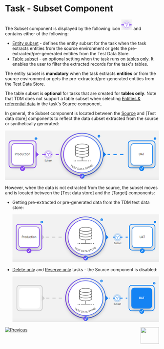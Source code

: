 # Task - Subset Component

The Subset component is displayed by the following icon ![subset](images/task_subset_icon.png) and contains either of the following:

- [Entity subset](15a_entity_subset.md) -  defines the entity subset for the task when the task extracts entities from the source environment or gets the pre-extracted/pre-generated entities from the Test Data Store. 
- [Table subset](15b_table_subset.md) - an optional setting when the task runs on [tables only](14c_task_source_component_tables.md). It enables the user to filter the extracted records for the task's tables. 

The entity subset is **mandatory** when the task extracts **entities** or from the source environment or gets the pre-extracted/pre-generated entities from the Test Data Store.  

The table subset is **optional** for tasks that are created for **tables only**. Note that TDM does not support a table subset when selecting [Entities & referential data](14b_task_source_component_entities.md) in the task's Source component.

In general, the Subset component is located between the [Source](14a_task_source_component.md) and [Test data store] components to reflect the data subset extracted from the source or synthetically generated:

![subset example](images/task_widget_subset_example2.png)

However, when the data is not extracted from the source, the subset moves and is located between the [Test data store] and the [Target] components:  

- Getting pre-extracted or pre-generated data from the TDM test data store:

  ![subset example](images/task_widget_subset_example1.png)



- [Delete only](17b_task_target_component_entities.md#delete)  and [Reserve only](17b_task_target_component_entities.md#reserve) tasks - the Source component is disabled:

  ![subset example](images/task_widget_subset_example3.png)


 [![Previous](/articles/images/Previous.png)](14a_task_source_component.md)[<img align="right" width="60" height="54" src="/articles/images/Next.png">](16_task_test_data_store_component.md)

